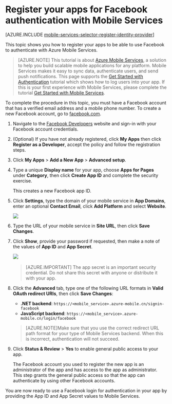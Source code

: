 <properties
	pageTitle="Register for Facebook authentication | Azure Mobile Services"
	description="Learn how to use Facebook authentication in your Azure Mobile Services app."
	services="mobile-services"
	documentationCenter=""
	authors="ggailey777"
	manager="dwrede"
	editor=""/>

<tags
	ms.service="mobile-services"
	ms.date="11/15/2015"
	wacn.date=""/>

# Register your apps for Facebook authentication with Mobile Services

[AZURE.INCLUDE [mobile-services-selector-register-identity-provider](../includes/mobile-services-selector-register-identity-provider.md)]

This topic shows you how to register your apps to be able to use Facebook to authenticate with Azure Mobile Services.

>[AZURE.NOTE] This tutorial is about [Azure Mobile Services], a solution to help you build scalable mobile applications for any platform. Mobile Services makes it easy to sync data, authenticate users, and send push notifications. This page supports the [Get Started with Authentication](/documentation/articles/mobile-services-ios-get-started-users) tutorial which shows how to log users into your app. If this is your first experience with Mobile Services, please complete the tutorial [Get Started with Mobile Services](/documentation/articles/mobile-services-ios-get-started).

To complete the procedure in this topic, you must have a Facebook account that has a verified email address and a mobile phone number. To create a new Facebook account, go to [facebook.com](https://www.facebook.com/).

1. Navigate to the [Facebook Developers](https://www.facebook.com/) website and sign-in with your Facebook account credentials.

2. (Optional) If you have not already registered, click **My Apps** then click **Register as a Developer**, accept the policy and follow the registration steps.

3. Click **My Apps** > **Add a New App** > **Advanced setup**.

4. Type a unique **Display name** for your app, choose **Apps for Pages** under **Category**, then click **Create App ID** and complete the security exercise.

	This creates a new Facebook app ID.

5. Click **Settings**, type the domain of your mobile service in **App Domains**, enter an optional **Contact Email**, click **Add Platform** and select **Website**.

   	![][3]

6. Type the URL of your mobile service in **Site URL**, then click **Save Changes**.

7. Click **Show**, provide your password if requested, then make a note of the values of **App ID** and **App Secret**.

   	![][5]
	&nbsp;

    >[AZURE.IMPORTANT] The app secret is an important security credential. Do not share this secret with anyone or distribute it with your app.
	&nbsp;

8. Click the **Advanced** tab, type one of the following URL formats in **Valid OAuth redirect URIs**, then click **Save Changes**:
 
	+ **.NET backend**: `https://<mobile_service>.azure-mobile.cn/signin-facebook`
	+ **JavaScript backend**: `https://<mobile_service>.azure-mobile.cn/login/facebook` 

	 >[AZURE.NOTE]Make sure that you use the correct redirect URL path format for your type of Mobile Services backend. When this is incorrect, authentication will not succeed. 

       

9. Click **Status & Review** > **Yes** to enable general public access to your app.

	The Facebook account you used to register the new app is an administrator of the app and has access to the app as administrator. This step grants the general public access so that the app can authenticate by using other Facebook accounts.


You are now ready to use a Facebook login for authentication in your app by providing the App ID and App Secret values to Mobile Services.

<!-- Anchors. -->

<!-- Images. -->
[3]: ./media/mobile-services-how-to-register-facebook-authentication/mobile-services-facebook-configure-app.png
[5]: ./media/mobile-services-how-to-register-facebook-authentication/mobile-services-facebook-completed.png

<!-- URLs. -->
[Facebook Developers]: http://go.microsoft.com/fwlink/p/?LinkId=268286
[Get started with authentication]: /documentation/articles/mobile-services-windows-store-dotnet-get-started-users/
[Azure Management Portal]: https://manage.windowsazure.cn/
[Azure Mobile Services]: /services/mobile-services/

